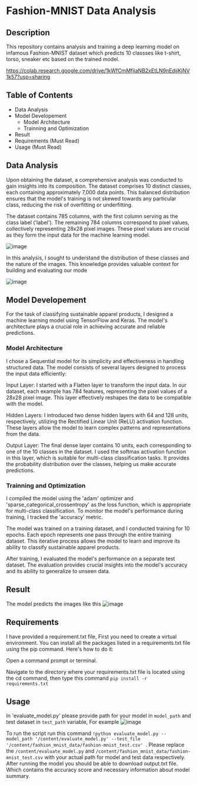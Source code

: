 # Fashion-MNIST Data Analysis
## Description
This repository contains analysis and training a deep learning model on infamous Fashion-MNIST dataset 
which predicts 10 classses like t-shirt, torso, sneaker etc based on the trained model.

https://colab.research.google.com/drive/1kWfCmMfjiaNB2xEtLN9nEdijKjNV1k57?usp=sharing

## Table of Contents
* Data Analysis
* Model Developement
  * Model Architecture
  * Trainning and Optimization
* Result
* Requirements (Must Read)
* Usage (Must Read)

## Data Analysis

Upon obtaining the dataset, a comprehensive analysis was conducted to gain insights into its composition. The dataset comprises 10 distinct classes, each containing approximately 7,000 data points. This balanced distribution ensures that the model's training is not skewed towards any particular class, reducing the risk of overfitting or underfitting.

The dataset contains 785 columns, with the first column serving as the class label ('label'). The remaining 784 columns correspond to pixel values, collectively representing 28x28 pixel images. These pixel values are crucial as they form the input data for the machine learning model.

![image](https://github.com/sasori-s/Fashion-MNIST/assets/89335680/0d8c7abd-9179-47f3-8afa-65174aae4e9f)


In this analysis, I sought to understand the distribution of these classes and the nature of the images. This knowledge provides valuable context for building and evaluating our mode

![image](https://github.com/sasori-s/Fashion-MNIST/assets/89335680/16b8f931-cc0e-4a0c-a1f6-ab9134cd58f1)


## Model Developement
For the task of classifying sustainable apparel products, I designed a machine learning model using TensorFlow and Keras. The model's architecture plays a crucial role in achieving accurate and reliable predictions.

### Model Architecture
I chose a Sequential model for its simplicity and effectiveness in handling structured data. The model consists of several layers designed to process the input data efficiently:

Input Layer: I started with a Flatten layer to transform the input data. In our dataset, each example has 784 features, representing the pixel values of a 28x28 pixel image. This layer effectively reshapes the data to be compatible with the model.

Hidden Layers: I introduced two dense hidden layers with 64 and 128 units, respectively, utilizing the Rectified Linear Unit (ReLU) activation function. These layers allow the model to learn complex patterns and representations from the data.

Output Layer: The final dense layer contains 10 units, each corresponding to one of the 10 classes in the dataset. I used the softmax activation function in this layer, which is suitable for multi-class classification tasks. It provides the probability distribution over the classes, helping us make accurate predictions.

### Trainning and Optimization
I compiled the model using the 'adam' optimizer and 'sparse_categorical_crossentropy' as the loss function, which is appropriate for multi-class classification. To monitor the model's performance during training, I tracked the 'accuracy' metric.

The model was trained on a training dataset, and I conducted training for 10 epochs. Each epoch represents one pass through the entire training dataset. This iterative process allows the model to learn and improve its ability to classify sustainable apparel products.

After training, I evaluated the model's performance on a separate test dataset. The evaluation provides crucial insights into the model's accuracy and its ability to generalize to unseen data.


## Result
The model predicts the images like this
![image](https://github.com/sasori-s/Fashion-MNIST/assets/89335680/5cc2d33d-a8ba-4317-b7aa-bc502ba9a086)



## Requirements
I have provided a requirement.txt file, First you need to create a virtual environment.
You can install all the packages listed in a requirements.txt file using the pip command. Here's how to do it:

Open a command prompt or terminal.

Navigate to the directory where your requirements.txt file is located using the cd command, then type this command `pip install -r requirements.txt
`
## Usage
In 'evaluate_model.py' please provide path for your model in `model_path` and test dataset in `test_path` variable, For example 
![image](https://github.com/sasori-s/Fashion-MNIST/assets/89335680/2b5bc66e-6324-43f8-b11e-d572a51ff55d)

To run the script run this command `!python evaluate_model.py --model_path '/content/evaluate_model.py' --test_file '/content/fashion_mnist_data/fashion-mnist_test.csv'
`. Please replace the `/content/evaluate_model.py` and `/content/fashion_mnist_data/fashion-mnist_test.csv` with your actual path for model and test data respectively. 
After running the model you should be able to download output.txt file. Which contains the accuracy score and necessary information about model summary. 
